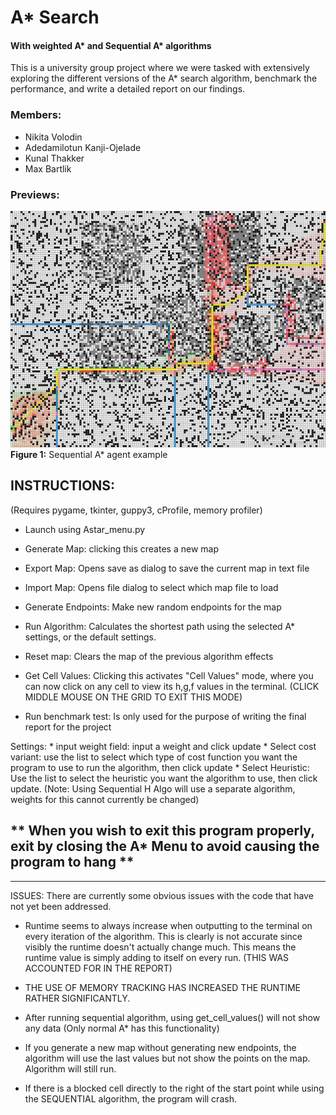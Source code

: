 # A* Search
#### With weighted A* and Sequential A* algorithms
This is a university group project where we were tasked with extensively exploring the different versions of the A* search algorithm, benchmark the performance, and write a detailed report on our findings.

### Members:
- Nikita Volodin 
- Adedamilotun Kanji-Ojelade
- Kunal Thakker
- Max Bartlik

### Previews:
<img src = "Sequential_weight-(2,1.75).jpg"></img>
__Figure 1:__ Sequential A* agent example

## INSTRUCTIONS:
(Requires pygame, tkinter, guppy3, cProfile, memory profiler)

  * Launch using Astar_menu.py

  * Generate Map: clicking this creates a new map
  * Export Map: Opens save as dialog to save the current map in text file
  * Import Map: Opens file dialog to select which map file to load
  * Generate Endpoints: Make new random endpoints for the map
  * Run Algorithm: Calculates the shortest path using the selected A*
    settings, or the default settings.
  * Reset map: Clears the map of the previous algorithm effects
  * Get Cell Values: Clicking this activates "Cell Values" mode, where you
    can now click on any cell to view its h,g,f values in the terminal. (CLICK MIDDLE MOUSE ON THE GRID TO EXIT THIS MODE)
  * Run benchmark test: Is only used for the purpose of writing the final report for the project

  Settings:
    * input weight field: input a weight and click update
    * Select cost variant: use the list to select which type of cost function
      you want the program to use to run the algorithm, then click update
    * Select Heuristic: Use the list to select the heuristic you want the algorithm
      to use, then click update. (Note: Using Sequential H Algo will use a separate algorithm,
         weights for this cannot currently be changed)

 ** When you wish to exit this program properly, exit by closing the A* Menu to avoid causing the program to hang **
----------------------------------------------------------------------------------------------------------
----------------------------------------------------------------------------------------------------------
ISSUES:
There are currently some obvious issues with the code that have not yet been addressed.

* Runtime seems to always increase when outputting to the terminal on every iteration of the algorithm.
  This is clearly is not accurate since visibly the runtime doesn't actually change much. This means the
  runtime value is simply adding to itself on every run. (THIS WAS ACCOUNTED FOR IN THE REPORT)

* THE USE OF MEMORY TRACKING HAS INCREASED THE RUNTIME RATHER SIGNIFICANTLY.

* After running sequential algorithm, using get_cell_values() will not show any data (Only normal A* has this functionality)

* If you generate a new map without generating new endpoints, the algorithm will use the last values but not show the points
  on the map. Algorithm will still run. 

* If there is a blocked cell directly to the right of the start point while using the SEQUENTIAL algorithm, the program will crash. 

